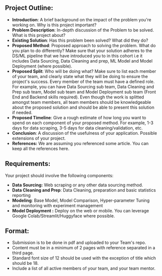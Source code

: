 ## Project Outline:
- **Introduction**: A brief background on the impact of the problem you're working on. Why is this project important?
- **Problem Description**: In-depth discussion of the Problem to be solved. What is this project about?
- **Existing Solution**: Has this problem been solved? What did they do?
- **Proposed Method**: Proposed approach to solving the problem. What do you plan to do differently? Make sure that your solution adheres to the DS/ML pipeline that we have introduced you to in this cohort i.e it includes Data Sourcing, Data Cleaning and prep, ML Model and Model Deployment (where possible).
- **Proposed Split**: Who will be doing what? Make sure to list each member of your team, and clearly state what they will be doing to ensure the project's success. Every member of the team must have a defined role. For example, you can have Data Sourcing sub team, Data Cleaning and Prep sub team, Model sub team and Model Deployment sub team (Front End and Backend skills required). Even though the work is splitted amongst team members, all team members should be knowledgeable about the proposed solution and should be able to present this solution if needed.
- **Proposed Timeline**: Give a rough estimate of how long you want to spend on each component of your proposed method. For example, 1-3 days for data scraping, 3-5 days for data cleaning/validation, etc.
- **Conclusion**: A discussion of the usefulness of your application. Possible extensions of your project.
- **References:** We are assuming you referenced some article. You can keep all the references here.

## Requirements:
Your project should involve the following components:
- **Data Sourcing:** Web scraping or any other data sourcing method.
- **Data Cleaning and Prep**: Data Cleaning, preparation and basic statistics reporting
- **Modeling**: Base Model, Model Comparison, Hyper-parameter Tuning and monitoring with experiment management
- **Model Deployment :** Deploy on the web or mobile. You can leverage Google Colab/Streamlit/Huggyface where possible.

## Format:
- Submission is to be done in pdf and uploaded to your Team's repo.
- Content must be in a minimum of 2 pages with reference separated in a third page.
- Standard font size of 12 should be used with the exception of title which should be 18.
- Include a list of all active members of your team, and your team mentor.
